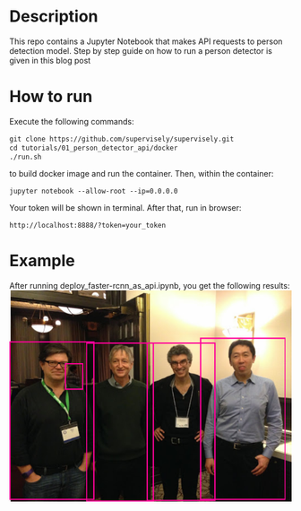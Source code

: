 # Description
This repo contains a Jupyter Notebook that makes API requests to person detection model. Step by step guide on how to run a person detector is given in this blog post

# How to run
Execute the following commands:
``` 
git clone https://github.com/supervisely/supervisely.git
cd tutorials/01_person_detector_api/docker
./run.sh 
```
to build docker image and run the container. Then, within the container:
``` 
jupyter notebook --allow-root --ip=0.0.0.0
```
Your token will be shown in terminal.
After that, run in browser: 
```
http://localhost:8888/?token=your_token
```
# Example
After running deploy_faster-rcnn_as_api.ipynb, you get the following results:
![Image description](dl_heroes_detected.png)
